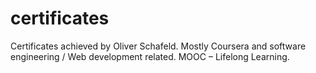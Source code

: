 # certificates
Certificates achieved by Oliver Schafeld. Mostly Coursera and software engineering / Web development related. MOOC – Lifelong Learning. 
